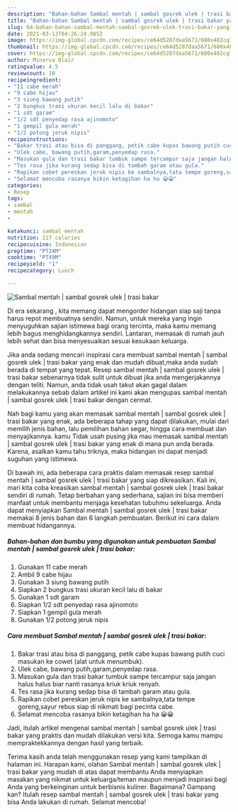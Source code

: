 ```yaml
---
description: "Bahan-bahan Sambal mentah | sambal gosrek ulek | trasi bakar yang nikmat dan Mudah Dibuat"
title: "Bahan-bahan Sambal mentah | sambal gosrek ulek | trasi bakar yang nikmat dan Mudah Dibuat"
slug: 64-bahan-bahan-sambal-mentah-sambal-gosrek-ulek-trasi-bakar-yang-nikmat-dan-mudah-dibuat
date: 2021-03-13T04:26:24.985Z
image: https://img-global.cpcdn.com/recipes/ce64d5287daa5671/680x482cq70/sambal-mentah-sambal-gosrek-ulek-trasi-bakar-foto-resep-utama.jpg
thumbnail: https://img-global.cpcdn.com/recipes/ce64d5287daa5671/680x482cq70/sambal-mentah-sambal-gosrek-ulek-trasi-bakar-foto-resep-utama.jpg
cover: https://img-global.cpcdn.com/recipes/ce64d5287daa5671/680x482cq70/sambal-mentah-sambal-gosrek-ulek-trasi-bakar-foto-resep-utama.jpg
author: Minerva Blair
ratingvalue: 4.5
reviewcount: 10
recipeingredient:
- "11 cabe merah"
- "9 cabe hijau"
- "3 siung bawang putih"
- "2 bungkus trasi ukuran kecil lalu di bakar"
- "1 sdt garam"
- "1/2 sdt penyedap rasa ajinomoto"
- "1 gempil gula merah"
- "1/2 potong jeruk nipis"
recipeinstructions:
- "Bakar trasi atau bisa di panggang, petik cabe kupas bawang putih cuci masukan ke cowet (alat untuk menumbuk)."
- "Ulek cabe, bawang putih,garam,penyedap rasa."
- "Masukan gula dan trasi bakar tumbuk sampe tercampur saja jangan halus halus biar nanti rasanya kriuk kriuk renyah."
- "Tes rasa jika kurang sedap bisa di tambah garam atau gula."
- "Rapikan cobet pereskan jeruk nipis ke sambalnya,tata tempe goreng,sayur rebus siap di nikmati bagi pecinta cabe."
- "Selamat mencoba rasanya bikin ketagihan ha ha 😀😀"
categories:
- Resep
tags:
- sambal
- mentah
- 

katakunci: sambal mentah  
nutrition: 227 calories
recipecuisine: Indonesian
preptime: "PT24M"
cooktime: "PT49M"
recipeyield: "1"
recipecategory: Lunch

---
```



![Sambal mentah | sambal gosrek ulek | trasi bakar](https://img-global.cpcdn.com/recipes/ce64d5287daa5671/680x482cq70/sambal-mentah-sambal-gosrek-ulek-trasi-bakar-foto-resep-utama.jpg)

Di era  sekarang , kita memang dapat mengorder hidangan siap saji tanpa harus repot membuatnya sendiri. Namun, untuk mereka yang ingin menyuguhkan sajian istimewa bagi orang tercinta, maka kamu memang lebih bagus menghidangkannya sendiri. Lantaran, memasak di rumah jauh lebih sehat dan bisa menyesuaikan sesuai kesukaan keluarga.

Jika anda sedang mencari inspirasi cara membuat sambal mentah | sambal gosrek ulek | trasi bakar yang enak dan mudah dibuat,maka anda sudah berada di tempat yang tepat. Resep sambal mentah | sambal gosrek ulek | trasi bakar  sebenarnya tidak sulit untuk dibuat jika anda mengerjakannya dengan teliti. Namun, anda tidak usah takut akan gagal dalam melakukannya 
sebab dalam artikel ini kami akan mengupas sambal mentah | sambal gosrek ulek | trasi bakar dengan cermat.  



Nah bagi kamu yang akan memasak sambal mentah | sambal gosrek ulek | trasi bakar yang enak, ada beberapa tahap yang dapat dilakukan, mulai dari memilih jenis bahan, lalu pemilihan bahan segar, hingga cara membuat dan menyajikannya. kamu Tidak usah pusing jika mau memasak sambal mentah | sambal gosrek ulek | trasi bakar yang enak di mana pun anda berada. Karena, asalkan kamu  tahu triknya, maka hidangan ini dapat menjadi suguhan yang istimewa.

Di bawah ini, ada beberapa cara praktis  dalam memasak resep sambal mentah | sambal gosrek ulek | trasi bakar yang siap dikreasikan. Kali ini, mari kita coba kreasikan sambal mentah | sambal gosrek ulek | trasi bakar sendiri di rumah. Tetap berbahan yang sederhana, sajian ini bisa memberi manfaat untuk membantu menjaga kesehatan tubuhmu sekeluarga. Anda dapat menyiapkan Sambal mentah | sambal gosrek ulek | trasi bakar memakai 8 jenis bahan dan 6 langkah pembuatan. Berikut ini cara dalam membuat hidangannya.

<!--inarticleads1-->

##### Bahan-bahan dan bumbu yang digunakan untuk pembuatan Sambal mentah | sambal gosrek ulek | trasi bakar:

1. Gunakan 11 cabe merah
1. Ambil 9 cabe hijau
1. Gunakan 3 siung bawang putih
1. Siapkan 2 bungkus trasi ukuran kecil lalu di bakar
1. Gunakan 1 sdt garam
1. Siapkan 1/2 sdt penyedap rasa ajinomoto
1. Siapkan 1 gempil gula merah
1. Gunakan 1/2 potong jeruk nipis




<!--inarticleads2-->

##### Cara membuat Sambal mentah | sambal gosrek ulek | trasi bakar:

1. Bakar trasi atau bisa di panggang, petik cabe kupas bawang putih cuci masukan ke cowet (alat untuk menumbuk).
1. Ulek cabe, bawang putih,garam,penyedap rasa.
1. Masukan gula dan trasi bakar tumbuk sampe tercampur saja jangan halus halus biar nanti rasanya kriuk kriuk renyah.
1. Tes rasa jika kurang sedap bisa di tambah garam atau gula.
1. Rapikan cobet pereskan jeruk nipis ke sambalnya,tata tempe goreng,sayur rebus siap di nikmati bagi pecinta cabe.
1. Selamat mencoba rasanya bikin ketagihan ha ha 😀😀




Jadi, itulah artikel mengenai  sambal mentah | sambal gosrek ulek | trasi bakar  yang praktis dan mudah dilakukan versi kita. Semoga kamu mampu mempraktekkannya dengan hasil yang terbaik. 

Terima kasih anda telah menggunakan resep yang kami tampilkan di halaman ini. Harapan kami, olahan  Sambal mentah | sambal gosrek ulek | trasi bakar yang mudah di atas dapat membantu Anda menyiapkan masakan yang nikmat untuk keluarga/teman maupun menjadi inspirasi bagi Anda yang berkeinginan untuk berbisnis kuliner. Bagaimana? Gampang kan? Itulah resep sambal mentah | sambal gosrek ulek | trasi bakar yang bisa Anda lakukan di rumah. Selamat mencoba!


